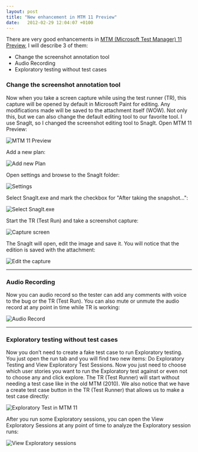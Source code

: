 ```yaml
---
layout: post
title: "New enhancement in MTM 11 Preview"
date:   2012-02-29 12:04:07 +0100
---
```


There are very good enhancements in [MTM (Microsoft Test Manager) 11 Preview](https://mohamedradwan-devops.github.io/category/tfs-11-beta/ "TFS 11 Beta"), I will describe 3 of them:

- Change the screenshot annotation tool
- Audio Recording
- Exploratory testing without test cases

### Change the screenshot annotation tool

Now when you take a screen capture while using the test runner (TR), this capture will be opened by default in Microsoft Paint for editing. Any modifications made will be saved to the attachment itself (WOW). Not only this, but we can also change the default editing tool to our favorite tool. I use SnagIt, so I changed the screenshot editing tool to SnagIt. Open MTM 11 Preview:

![MTM 11 Preview](https://public.bay.livefilestore.com/y1pKuz3Y9ilu09velXHG---aWLD3PEQGehOxIGgsToWDZQsTQGztXUv_EkAdRfojk-mDaPMvb8fbghtf4XAOEaRXw/9-15-2011%2012-25-23%20PM.png?psid=1 "MTM 11 Preview")

Add a new plan:

![Add new Plan](https://public.bay.livefilestore.com/y1pbYUUNX4b9RUyZ_jUofsd7CoRRLzNvHKe7G6S7YT9A9jv2wzK_I0zkfXrVi5ltWQK4AcF_VmCF_h81bRi2wv8ww/9-15-2011%2012-25-51%20PM.png?psid=1 "Add new Plan")

Open settings and browse to the SnagIt folder:

![Settings](https://public.bay.livefilestore.com/y1pA6rzKWfXPmELpYGkgz4pQsm7wArn-wWzmWGH5zzv8fB0I6Rk_BslQsmbEg18xkmNNMOybhCo13g1PFO9uBsPwA/9-15-2011%2012-32-42%20PM.png?psid=1 "Settings")

Select SnagIt.exe and mark the checkbox for "After taking the snapshot...":

![Select SnagIt.exe](https://public.bay.livefilestore.com/y1pQQ6Yo2fGggSUomd1O7D9d7wfwLIIgt_EdZIvwIOqaOfWK87jf9jMdsxEyqDQ3jERLa-Q3LvwTuV64_Igz3MXEg/9-15-2011%2012-40-08%20PM.png?psid=1 "Select SnagIt.exe")

Start the TR (Test Run) and take a screenshot capture:

![Capture screen](https://public.bay.livefilestore.com/y1ppwC3MMxOiOdtAD0Afm84Tzuv7FBC2WhX7bIQ5DixGRQNlLJHohyftiugSX28AGK1ICaVx0lCpIrshCG4eFarZA/9-15-2011%2012-36-03%20PM.png?psid=1 "Capture screen")

The SnagIt will open, edit the image and save it. You will notice that the edition is saved with the attachment:

![Edit the capture](https://public.bay.livefilestore.com/y1pKhPjriGautzH39duECGv5lbysJcLegpuMMxcSa2PedOxnVDeT3zR0XkQIbaNTw0P6edC2iV1YJ4Ke8ND-axzbA/Capture.PNG?psid=1 "Edit the capture")

---

### Audio Recording

Now you can audio record so the tester can add any comments with voice to the bug or the TR (Test Run). You can also mute or unmute the audio record at any point in time while TR is working:

![Audio Record](https://public.bay.livefilestore.com/y1pVbl4SExTUBPzsknBQR_BsE9TNwAW0fFesazW63ttZBAthBRvy2FWjGkWMlAqkmFlLsg6H6zy0H5YfcM6kQj9LA/2-29-2012%201-12-00%20PM.png?psid=1 "Audio Record")

---

### Exploratory testing without test cases

Now you don’t need to create a fake test case to run Exploratory testing. You just open the run tab and you will find two new items: Do Exploratory Testing and View Exploratory Test Sessions. Now you just need to choose which user stories you want to run the Exploratory test against or even not to choose any and click explore. The TR (Test Runner) will start without needing a test case like in the old MTM (2010). We also notice that we have a create test case button in the TR (Test Runner) that allows us to make a test case directly:

![Exploratory Test in MTM 11](https://public.bay.livefilestore.com/y1poH39lG369t1ZCjXdVhYT90M3Ut-Pf_YhDzKa0elPDERLEth1M6dYT1vjQjPQ4wOAa8Z1fC6b6XXcvx2BohTTHQ/9-15-2011%2012-27-03%20PM.png?psid=1 "Exploratory Test in MTM 11")

After you run some Exploratory sessions, you can open the View Exploratory Sessions at any point of time to analyze the Exploratory session runs:

![View Exploratory sessions](https://public.bay.livefilestore.com/y1pB10ODJBTXU9aGlGa4fmQyjDsIFT3f_2pr2n1pXKHWjue70VIvEgDtLYZiLK2lS45U-hnCHK20vXg_s8snVK3Lg/9-15-2011%2012-47-11%20PM.png?psid=1 "View Exploratory sessions")
